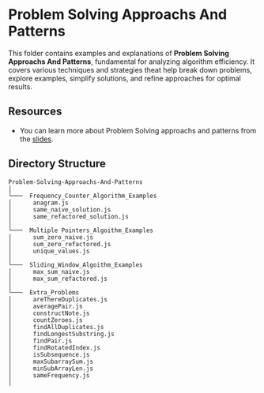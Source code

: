 # Problem Solving Approachs And Patterns

This folder contains examples and explanations of **Problem Solving Approachs And Patterns**, fundamental for analyzing algorithm efficiency. It covers various techniques and strategies theat help break down problems, explore examples, simplify solutions, and refine approaches for optimal results.

## Resources

- You can learn more about Problem Solving approachs and patterns from the [slides](https://cs.slides.com/colt_steele/problem-solving-patterns/fullscreen).

## Directory Structure

```
Problem-Solving-Approachs-And-Patterns
│
└───  Frequency_Counter_Algorithm_Examples
│      anagram.js
│      same_naive_solution.js
│      same_refactored_solution.js
│
└───  Multiple Pointers_Algoithm_Examples
│      sum_zero_naive.js
│      sum_zero_refactored.js
│      unique_values.js
│
└───  Sliding_Window_Algoithm_Examples
│      max_sum_naive.js
│      max_sum_refactored.js
│
└───  Extra_Problems
│      areThereDuplicates.js
│      averagePair.js
│      constructNote.js
│      countZeroes.js
│      findAllDuplicates.js
│      findLongestSubstring.js
│      findPair.js
│      findRotatedIndex.js
│      isSubsequence.js
│      maxSubarraySum.js
│      minSubArrayLen.js
│      sameFrequency.js
│
```
